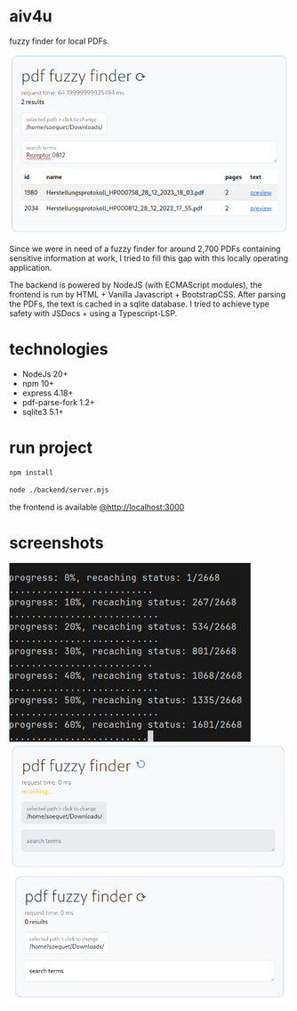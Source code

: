 # aiv4u

fuzzy finder for local PDFs.

![image-1](./git/image-1.png)

Since we were in need of a fuzzy finder for around 2,700 PDFs containing sensitive information at work, I tried to fill this gap with this locally operating application.

The backend is powered by NodeJS (with ECMAScript modules), the frontend is run by HTML + Vanilla Javascript + BootstrapCSS.
After parsing the PDFs, the text is cached in a sqlite database.
I tried to achieve type safety with JSDocs + using a Typescript-LSP.

# technologies

-   NodeJs 20+
-   npm 10+
-   express 4.18+
-   pdf-parse-fork 1.2+
-   sqlite3 5.1+

# run project
```sh
npm install
```
```sh
node ./backend/server.mjs
```

the frontend is available [@http://localhost:3000](http://localhost:3000)

# screenshots

![image-2](./git/image-2.png)
![image-3](./git/image-3.png)
![image-4](./git/image-4.png)
